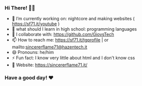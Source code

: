 ### Hi There! 👋🏻 
- 🔭 I’m currently working on: nightcore and making websites ( https://sf71.it/youtube )
- 🌱 what should I learn in high school: programming languages
- 👯 I collaborate with: https://github.com/GiovsTech
- 📫 How to reach me: https://sf71.it/tgprofile | or mailto:sincererflame71@hazentech.it
- 😄 Pronouns: he/him
- ⚡ Fun fact: I know very little about html and I don't know css 
- 📃 Website: https://sincererflame71.it/
### Have a good day! ❤

